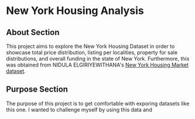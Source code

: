 # New York Housing Analysis

## About Section

This project aims to explore the New York Housing Dataset in order to showcase total price distribution, listing per localities, property for sale distributions, and overall funding in the state of New York. Furthermore, this was obtained from NIDULA ELGIRIYEWITHANA's [New York Housing Market dataset](https://www.kaggle.com/datasets/nelgiriyewithana/new-york-housing-market). 

## Purpose Section

The purpose of this project is to get comfortable with exporing datasets like this one. I wanted to challenge myself by using this data and 

